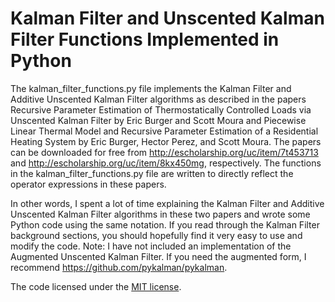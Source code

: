 # Kalman Filter and Unscented Kalman Filter Functions Implemented in Python

The kalman_filter_functions.py file implements the Kalman Filter and Additive Unscented Kalman Filter algorithms as described in the papers Recursive Parameter Estimation of Thermostatically Controlled Loads via Unscented Kalman Filter by Eric Burger and Scott Moura and Piecewise Linear Thermal Model and Recursive Parameter Estimation of a Residential Heating System by Eric Burger, Hector Perez, and Scott Moura. The papers can be downloaded for free from http://escholarship.org/uc/item/7t453713 and http://escholarship.org/uc/item/8kx450mg, respectively. The functions in the kalman_filter_functions.py file are written to directly reflect the operator expressions in these papers. 

In other words, I spent a lot of time explaining the Kalman Filter and Additive Unscented Kalman Filter algorithms in these two papers and wrote some Python code using the same notation. If you read through the Kalman Filter background sections, you should hopefully find it very easy to use and modify the code. Note: I have not included an implementation of the Augmented Unscented Kalman Filter. If you need the augmented form, I recommend https://github.com/pykalman/pykalman.

The code licensed under the [MIT license][mit].

[wcc]: <http://wallflower.cc>
[wccdemo]: <http://wallflower.cc/demo>
[mit]: <https://opensource.org/licenses/MIT>
[agpl]: <https://opensource.org/licenses/AGPL-3.0>